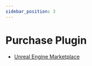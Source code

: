 ```yaml
---
sidebar_position: 3
---
```


# Purchase Plugin
- [Unreal Engine Marketplace](https://www.unrealengine.com/marketplace/slug/4f50c7c443b44318b44c11dbd1ccfefd)
